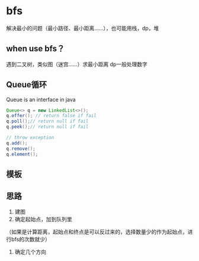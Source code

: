 # bfs
解决最小的问题（最小路径、最小距离……），也可能用栈，dp，堆
## when use bfs？
遇到二叉树，类似图（迷宫……）求最小距离
dp一般处理数字

## Queue循环
Queue is an interface in java
```java
Queue<> q = new LinkedList<>();
q.offer(); // return false if fail
q.poll();// return null if fail
q.peek();// return null if fail

// throw exception
q.add();
q.remove();
q.element();
```

## 模板

## 思路

1. 建图
2. 确定起始点，加到队列里

（如果是计算距离，起始点和终点是可以反过来的，选择数量少的作为起始点，进行bfs的次数就少）

1. 确定几个方向
